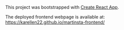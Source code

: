 This project was bootstrapped with [Create React App](https://github.com/facebook/create-react-app).

The deployed frontend webpage is available at: https://karellen22.github.io/martinsta-frontend/
